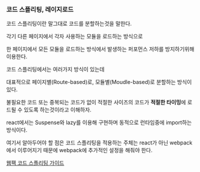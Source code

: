 ### 코드 스플리팅, 레이지로드

코드 스플리팅이란 말그대로 코드를 분할하는것을 말한다.

각기 다른 페이지에서 각자 사용하는 모듈을 로드하는 방식으로

한 페이지에서 모든 모듈을 로드하는 방식에서 발생하는 퍼포먼스 저하를 방지하기위해 이용한다.

코드 스플리팅에서는 여러가지 방식이 있는데

대표적으로 페이지별(Route-based)로, 모듈별(Moudle-based)로 분할하는 방식이 있다.

불필요한 코드 또는 중복되는 코드가 없이 적절한 사이즈의 코드가 **적절한 타이밍**에 로드될 수 있도록 하는것이라고 이해하자.

react에서는 Suspense와 lazy를 이용해 구현하며 동적으로 런타임중에 import하는 방식이다.

여기서 알아두어야 할 점은 코드 스플리팅을 적용하는 주체는 react가 아닌 webpack에서 이루어지기 때문에 webpack에 추가적인 설정을 해줘야 한다.

[웹팩 코드 스플리팅 가이드](https://webpack.js.org/guides/code-splitting/)

